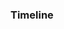 ### Timeline

<Timeline :items="[
  { year: '2022', title: 'Got Engaged', description: 'Asked her out. She said yes.' },
  { year: '2023', title: 'Learning Vue', description: 'Migrated portfolio from Angular.' }
]" />
